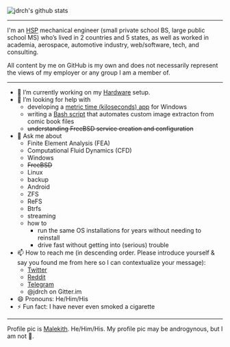 ![jdrch's github stats](https://github-readme-stats.vercel.app/api?username=jdrch&show_icons=true&theme=default)

----

I'm an [HSP](https://www.psychologytoday.com/us/basics/highly-sensitive-person) mechanical engineer (small private school BS, large public school MS) who’s lived in 2 countries and 5 states, as well as worked in academia, aerospace, automotive industry, web/software, tech, and consulting.

All content by me on GitHub is my own and does not necessarily represent the views of my employer or any group I am a member of.

----

- 🔭 I’m currently working on my [Hardware](https://github.com/jdrch/Hardware) setup.
- 🤔 I’m looking for help with
  - developing a [metric time (kiloseconds) app](https://github.com/jdrch/sichron) for Windows
  - writing a [Bash script](https://github.com/jdrch/ComicStrppr) that automates custom image extracton from comic book files
  - ~~understanding FreeBSD service creation and configuration~~
- 💬 Ask me about
  - Finite Element Analysis (FEA)
  - Computational Fluid Dynamics (CFD)
  - Windows
  - ~~FreeBSD~~
  - Linux
  - backup
  - Android
  - ZFS
  - ReFS
  - Btrfs
  - streaming
  - how to
    - run the same OS installations for years without needing to reinstall
    - drive fast without getting into (serious) trouble
- 📫 How to reach me (in descending order. Please introduce yourself & say you found me from here so I can contextualize your message):
  - [Twitter](https://twitter.com/jdrch)
  - [Reddit](https://www.reddit.com/user/jdrch)
  - [Telegram](https://t.me/jdrch)
  - @jdrch on Gitter.im
- 😄 Pronouns: He/Him/His
- ⚡ Fun fact: I have never even smoked a cigarette

----

Profile pic is [Malekith](https://www.marvel.com/characters/malekith/in-comics). He/Him/His. My profile pic may be androgynous, but I am not 🤣.
<!--
**jdrch/jdrch** is a ✨ _special_ ✨ repository because its `README.md` (this file) appears on your GitHub profile.

Here are some ideas to get you started:

- 🔭 I’m currently working on ...
- 🌱 I’m currently learning ...
- 👯 I’m looking to collaborate on ...
- 🤔 I’m looking for help with ...
- 💬 Ask me about ...
- 📫 How to reach me: ...
- 😄 Pronouns: ...
- ⚡ Fun fact: ...
-->
